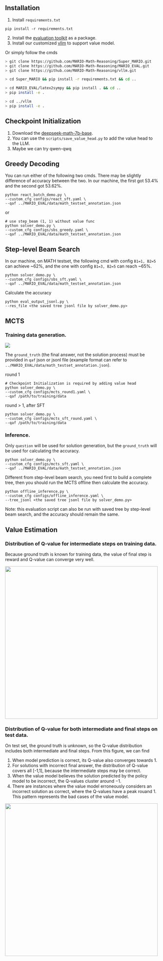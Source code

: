 ## Installation
1. Install `requirements.txt`
```
pip install -r requirements.txt
```
2. Install the [evaluation toolkit](https://github.com/MARIO-Math-Reasoning/MARIO_EVAL?tab=readme-ov-file#install-as-python-package) as a package.
3. Install our customized [vllm](https://github.com/MARIO-Math-Reasoning/vllm) to support value model.

Or simply follow the cmds
```bash
> git clone https://github.com/MARIO-Math-Reasoning/Super_MARIO.git
> git clone https://github.com/MARIO-Math-Reasoning/MARIO_EVAL.git
> git clone https://github.com/MARIO-Math-Reasoning/vllm.git

> cd Super_MARIO && pip install -r requirements.txt && cd ..

> cd MARIO_EVAL/latex2sympy && pip install . && cd ..
> pip install -e .

> cd ../vllm
> pip install -e .
```


## Checkpoint Initialization
1. Download the [deepseek-math-7b-base](https://huggingface.co/deepseek-ai/deepseek-math-7b-base).
2. You can use the `scripts/save_value_head.py` to add the value head to the LLM.
3. Maybe we can try qwen-qwq

## Greedy Decoding
You can run either of the following two cmds. There may be slightly difference of accuracy between the two. In our machine, the first got 53.4% and the second got 53.62%.
```
python react_batch_demo.py \
--custom_cfg configs/react_sft.yaml \
--qaf ../MARIO_EVAL/data/math_testset_annotation.json
```
or
```
# use step_beam (1, 1) without value func
python solver_demo.py \
--custom_cfg configs/sbs_greedy.yaml \
--qaf ../MARIO_EVAL/data/math_testset_annotation.json
```


## Step-level Beam Search
In our machine, on MATH testset, the following cmd with config `B1=1, B2=5` can achieve ~62%, and the one with config `B1=3, B2=5` can reach ~65%.
```
python solver_demo.py \
--custom_cfg configs/sbs_sft.yaml \
--qaf ../MARIO_EVAL/data/math_testset_annotation.json
```
Calculate the accuracy
```
python eval_output_jsonl.py \
--res_file <the saved tree jsonl file by solver_demo.py>
```

## MCTS
### Training data generation. 

<img src="imgs/mcts.png">

The `ground_truth` (the final answer, not the solution process) must be provided in `qaf` json or jsonl file (example format can refer to `../MARIO_EVAL/data/math_testset_annotation.json`).

round 1
```
# Checkpoint Initialization is required by adding value head
python solver_demo.py \
--custom_cfg configs/mcts_round1.yaml \
--qaf /path/to/training/data
```

round > 1, after SFT
```
python solver_demo.py \
--custom_cfg configs/mcts_sft_round.yaml \
--qaf /path/to/training/data
```

### Inference. 

Only `question` will be used for solution generation, but the `ground_truth` will be used for calculating the accuracy.
```
python solver_demo.py \
--custom_cfg configs/mcts_sft.yaml \
--qaf ../MARIO_EVAL/data/math_testset_annotation.json
```
Different from step-level beam search, you need first to build a complete tree, then you should run the MCTS offline then calculate the accuracy.
```
python offline_inference.py \
--custom_cfg configs/offline_inference.yaml \
--tree_jsonl <the saved tree jsonl file by solver_demo.py>
```
Note: this evaluation script can also be run with saved tree by step-level beam search, and the accuracy should remain the same.


## Value Estimation

### Distribution of Q-value for intermediate steps on training data. 

Because ground truth is known for training data, the value of final step is reward and Q-value can converge very well.

<img src="imgs/Q_distribution.png" width="500">

### Distribution of Q-value for both intermediate and final steps on test data. 

On test set, the ground truth is unknown, so the Q-value distribution includes both intermediate and final steps. From this figure, we can find
1. When model prediction is correct, its Q-value also converges towards 1.
2. For solutions with incorrect final answer, the distribution of Q-value covers all [-1,1], because the intermediate steps may be correct.
3. When the value model believes the solution predicted by the policy model to be incorrect, the Q-values cluster around $-1$.
4. There are instances where the value model erroneously considers an incorrect solution as correct, where the Q-values have a peak rouand 1. This pattern represents the bad cases of the value model.

<img src="imgs/Q_distribution_test.png" width="500">
